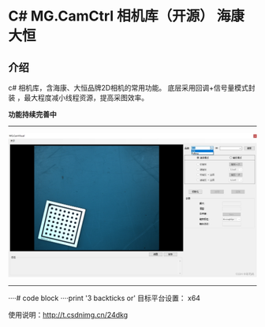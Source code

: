 # C#  MG.CamCtrl 相机库（开源） 海康 大恒

## 介绍

c# 相机库，含海康、大恒品牌2D相机的常用功能。
底层采用回调+信号量模式封装 ，最大程度减小线程资源，提高采图效率。

 
  **功能持续完善中** 

------

![输入图片说明](Sample/picture.png)

------

····# code block
····print '3 backticks or' 
 目标平台设置： x64


使用说明：http://t.csdnimg.cn/24dkg